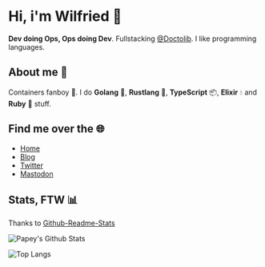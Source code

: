 # Hi, i'm Wilfried 👋

**Dev doing Ops, Ops doing Dev**. Fullstacking [@Doctolib](https://github.com/doctolib). I like programming languages.

## About me 🤙

Containers fanboy 🚢. I do **Golang** 🐹, **Rustlang** 🦀, **TypeScript** 📦, **Elixir** 💧 and **Ruby** 💎 stuff.

## Find me over the 🌐

- [Home](https://papey.fr)
- [Blog](https://blog.papey.fr)
- [Twitter](https://twitter.com/MarcelMonfort)
- [Mastodon](https://rage.love/@papey)

## Stats, FTW 📊

Thanks to [Github-Readme-Stats](https://github.com/anuraghazra/github-readme-stats)

![Papey's Github Stats](https://github-readme-stats.vercel.app/api?username=papey&show_icons=true&theme=solarized-light)

![Top Langs](https://github-readme-stats.vercel.app/api/top-langs/?username=papey&theme=solarized-light)
